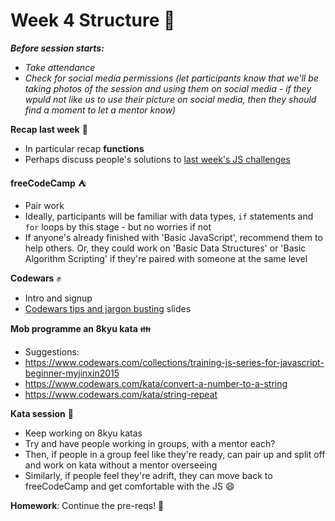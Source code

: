 # Week 4 Structure :muscle:

**_Before session starts:_**

- _Take attendance_
- _Check for social media permissions (let participants know that we'll be taking photos of the session and using them on social media - if they wpuld not like us to use their picture on social media, then they should find a moment to let a mentor know)_

**Recap last week** :turtle:

- In particular recap **functions**
- Perhaps discuss people's solutions to [last week's JS challenges](https://hackmd.io/445IJxgQQ1S-inNrt7fndw)

**freeCodeCamp** :tent:

- Pair work
- Ideally, participants will be familiar with data types, `if` statements and `for` loops by this stage - but no worries if not
- If anyone's already finished with 'Basic JavaScript', recommend them to help others. Or, they could work on 'Basic Data Structures' or 'Basic Algorithm Scripting' if they're paired with someone at the same level

**Codewars** :fist:

- Intro and signup
- [Codewars tips and jargon busting](https://hackmd.io/ZX34SmmuTsKvowG4TJkfOQ) slides

**Mob programme an 8kyu kata** :family:

- Suggestions:
- https://www.codewars.com/collections/training-js-series-for-javascript-beginner-myjinxin2015
- https://www.codewars.com/kata/convert-a-number-to-a-string
- https://www.codewars.com/kata/string-repeat

**Kata session** :ocean:

- Keep working on 8kyu katas
- Try and have people working in groups, with a mentor each?
- Then, if people in a group feel like they're ready, can pair up and split off and work on kata without a mentor overseeing
- Similarly, if people feel they're adrift, they can move back to freeCodeCamp and get comfortable with the JS :smile:

**Homework**: Continue the pre-reqs! :rocket:
